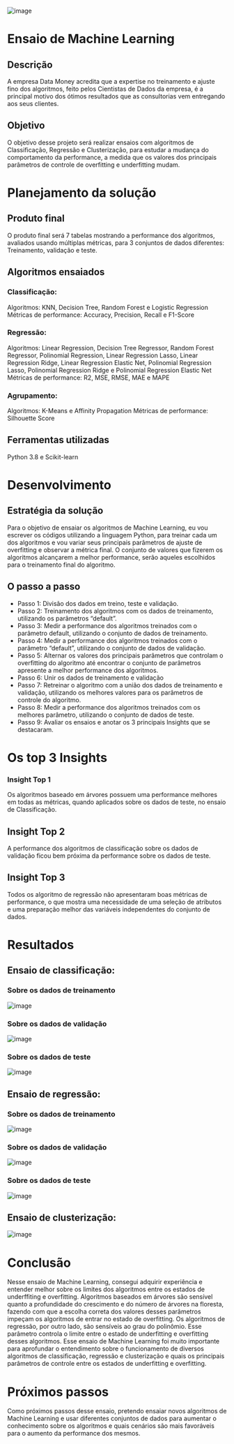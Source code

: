 ![image](https://github.com/ChristianoDS/ensaio-machine-learning/assets/103225340/de0d3082-e47b-4d75-9034-1a132d273b5d)
# Ensaio de Machine Learning
## Descrição
A empresa Data Money acredita que a expertise no treinamento e ajuste
fino dos algoritmos, feito pelos Cientistas de Dados da empresa, é a
principal motivo dos ótimos resultados que as consultorias vem
entregando aos seus clientes.
## Objetivo
O objetivo desse projeto será realizar ensaios com algoritmos de
Classificação, Regressão e Clusterização, para estudar a mudança do
comportamento da performance, a medida que os valores dos principais
parâmetros de controle de overfitting e underfitting mudam.
# Planejamento da solução
## Produto final
O produto final será 7 tabelas mostrando a performance dos algoritmos,
avaliados usando múltiplas métricas, para 3 conjuntos de dados
diferentes: Treinamento, validação e teste.
## Algoritmos ensaiados
### Classificação:
Algoritmos: KNN, Decision Tree, Random Forest e Logistic Regression
Métricas de performance: Accuracy, Precision, Recall e F1-Score
### Regressão:
Algoritmos: Linear Regression, Decision Tree Regressor, Random Forest
Regressor, Polinomial Regression, Linear Regression Lasso, Linear
Regression Ridge, Linear Regression Elastic Net, Polinomial Regression
Lasso, Polinomial Regression Ridge e Polinomial Regression Elastic Net
Métricas de performance: R2, MSE, RMSE, MAE e MAPE
### Agrupamento:
Algoritmos: K-Means e Affinity Propagation
Métricas de performance: Silhouette Score
## Ferramentas utilizadas
Python 3.8 e Scikit-learn
# Desenvolvimento
## Estratégia da solução
Para o objetivo de ensaiar os algoritmos de Machine Learning, eu vou
escrever os códigos utilizando a linguagem Python, para treinar cada um
dos algoritmos e vou variar seus principais parâmetros de ajuste de
overfitting e observar a métrica final.
O conjunto de valores que fizerem os algoritmos alcançarem a melhor
performance, serão aqueles escolhidos para o treinamento final do
algoritmo.
## O passo a passo
- Passo 1: Divisão dos dados em treino, teste e validação.
- Passo 2: Treinamento dos algoritmos com os dados de treinamento,
utilizando os parâmetros “default”.
- Passo 3: Medir a performance dos algoritmos treinados com o parâmetro
default, utilizando o conjunto de dados de treinamento.
- Passo 4: Medir a performance dos algoritmos treinados com o parâmetro
“default”, utilizando o conjunto de dados de validação.
- Passo 5: Alternar os valores dos principais parâmetros que controlam o
overfitting do algoritmo até encontrar o conjunto de parâmetros apresente
a melhor performance dos algoritmos.
- Passo 6: Unir os dados de treinamento e validação
- Passo 7: Retreinar o algoritmo com a união dos dados de treinamento e
validação, utilizando os melhores valores para os parâmetros de controle
do algoritmo.
- Passo 8: Medir a performance dos algoritmos treinados com os melhores
parâmetro, utilizando o conjunto de dados de teste.
- Passo 9: Avaliar os ensaios e anotar os 3 principais Insights que se
destacaram.
# Os top 3 Insights
### Insight Top 1
Os algoritmos baseado em árvores possuem uma performance melhores
em todas as métricas, quando aplicados sobre os dados de teste, no
ensaio de Classificação.
## Insight Top 2
A performance dos algoritmos de classificação sobre os dados de
validação ficou bem próxima da performance sobre os dados de teste.
## Insight Top 3
Todos os algoritmo de regressão não apresentaram boas métricas de
performance, o que mostra uma necessidade de uma seleção de atributos
e uma preparação melhor das variáveis independentes do conjunto de
dados.
# Resultados
## Ensaio de classificação:
### Sobre os dados de treinamento
![image](https://github.com/ChristianoDS/ensaio-machine-learning/assets/103225340/f308b8bd-3574-4185-b8b3-043cb9932654)
### Sobre os dados de validação
![image](https://github.com/ChristianoDS/ensaio-machine-learning/assets/103225340/356ff481-4b97-4792-a3d3-073bf2514b88)
### Sobre os dados de teste
![image](https://github.com/ChristianoDS/ensaio-machine-learning/assets/103225340/a24e7f10-8ee9-4fbe-a93f-cb4df6e79e02)
## Ensaio de regressão:
### Sobre os dados de treinamento
![image](https://github.com/ChristianoDS/ensaio-machine-learning/assets/103225340/56851019-99db-43d0-90f3-6238ea65804b)
### Sobre os dados de validação
![image](https://github.com/ChristianoDS/ensaio-machine-learning/assets/103225340/5d09e8e1-1545-4604-9381-850501efb536)
### Sobre os dados de teste
![image](https://github.com/ChristianoDS/ensaio-machine-learning/assets/103225340/ff100eda-a008-42bf-80fe-9df0d8beb100)
## Ensaio de clusterização:
![image](https://github.com/ChristianoDS/ensaio-machine-learning/assets/103225340/f3030416-6827-4ceb-91b4-913e93f5a59d)
# Conclusão
Nesse ensaio de Machine Learning, consegui adquirir experiência e
entender melhor sobre os limites dos algoritmos entre os estados de
underffiting e overfitting.
Algoritmos baseados em árvores são sensível quanto a profundidade do
crescimento e do número de árvores na floresta, fazendo com que a
escolha correta dos valores desses parâmetros impeçam os algoritmos de
entrar no estado de overfitting.
Os algoritmos de regressão, por outro lado, são sensíveis ao grau do
polinômio. Esse parâmetro controla o limite entre o estado de underfitting
e overfitting desses algoritmos.
Esse ensaio de Machine Learning foi muito importante para aprofundar o
entendimento sobre o funcionamento de diversos algoritmos de
classificação, regressão e clusterização e quais os principais parâmetros
de controle entre os estados de underfitting e overfitting.
# Próximos passos
Como próximos passos desse ensaio, pretendo ensaiar novos algoritmos
de Machine Learning e usar diferentes conjuntos de dados para aumentar
o conhecimento sobre os algoritmos e quais cenários são mais favoráveis
para o aumento da performance dos mesmos.

